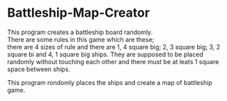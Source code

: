 # Battleship-Map-Creator
This program creates a battleship board randomly.  
There are some rules in this game which are these;  
there are 4 sizes of rule and there are 1, 4 square big; 2, 3 square big; 3, 2 square bi and 4, 1 square big ships.
They are supposed to be placed randomly without touching each other and there must be at leats 1 square space between ships.

This program rondomly places the ships and create a map of battleship game.
